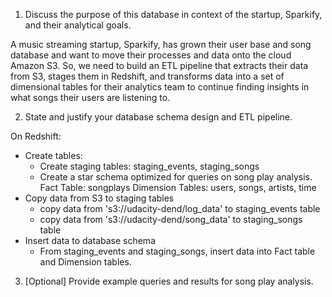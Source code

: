 1. Discuss the purpose of this database in context of the startup, Sparkify, and their analytical goals.

A music streaming startup, Sparkify, has grown their user base and song database and want to move their processes and data onto the cloud Amazon S3. So, we need to build an ETL pipeline that extracts their data from S3, stages them in Redshift, and transforms data into a set of dimensional tables for their analytics team to continue finding insights in what songs their users are listening to.


2. State and justify your database schema design and ETL pipeline.

On Redshift: 
- Create tables:
	+ Create staging tables: staging_events, staging_songs
	+ Create a star schema optimized for queries on song play analysis.
		Fact Table: songplays 
		Dimension Tables: users, songs, artists, time 	
- Copy data from S3 to staging tables
	+ copy data from 's3://udacity-dend/log_data' to staging_events table
	+ copy data from 's3://udacity-dend/song_data' to staging_songs table
- Insert data to database schema
	+ From staging_events and staging_songs, insert data into Fact table and Dimension tables.


3. [Optional] Provide example queries and results for song play analysis.



